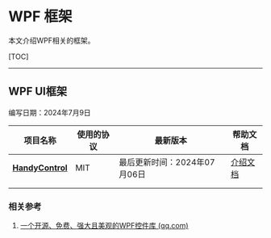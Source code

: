 # WPF 框架

本文介绍WPF相关的框架。

[TOC]

---

## WPF UI框架

编写日期：2024年7月9日

| 项目名称                                                    | 使用的协议 | 最新版本                     | 帮助文档                                                     |
| ----------------------------------------------------------- | ---------- | ---------------------------- | ------------------------------------------------------------ |
| [**HandyControl**](https://gitee.com/handyorg/HandyControl) | MIT        | 最后更新时间：2024年07月06日 | [介绍文档](https://handyorg.github.io/handycontrol/quick_start/) |
|                                                             |            |                              |                                                              |
|                                                             |            |                              |                                                              |

### 相关参考

1. [一个开源、免费、强大且美观的WPF控件库 (qq.com)](https://mp.weixin.qq.com/s/Z-liTdNSDWQUaiRqvljtkw)
